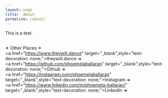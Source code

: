 ```yaml
---
layout: page
title:  About
permalink: /about/
---
```


This is a test.

<br>✶ Other Places ✶
<br><a href="https://www.theywill.dance" target="_blank",style="text-decoration: none;">theywill.dance ➜</a>
<br><a href="https://github.com/phoemelaballaran" target="_blank",style="text-decoration: none;">Github ➜</a>
<br><a href="https://instagram.com/phoemelaballaran" target="_blank",style="text-decoration: none;">Instagram ➜</a>
<br><a href="https://www.linkedin.com/in/phoemela-ballaran/" target="_blank",style="text-decoration: none;">LinkedIn ➜</a>
